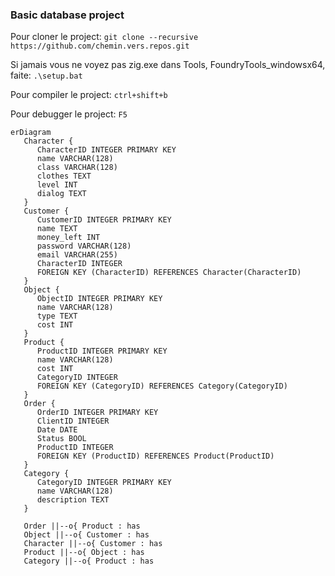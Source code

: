 ###  Basic database project

Pour cloner le project:
`git clone --recursive https://github.com/chemin.vers.repos.git`

Si jamais vous ne voyez pas zig.exe dans Tools, FoundryTools_windowsx64, faite:
`.\setup.bat`

Pour compiler le project:
`ctrl+shift+b`

Pour debugger le project:
`F5`

```mermaid
erDiagram
   Character {
      CharacterID INTEGER PRIMARY KEY
      name VARCHAR(128)
      class VARCHAR(128)
      clothes TEXT
      level INT
      dialog TEXT
   }
   Customer {
      CustomerID INTEGER PRIMARY KEY
      name TEXT
      money_left INT
      password VARCHAR(128)
      email VARCHAR(255)
      CharacterID INTEGER
      FOREIGN KEY (CharacterID) REFERENCES Character(CharacterID)
   }
   Object {
      ObjectID INTEGER PRIMARY KEY
      name VARCHAR(128)
      type TEXT
      cost INT
   }
   Product {
      ProductID INTEGER PRIMARY KEY
      name VARCHAR(128)
      cost INT
      CategoryID INTEGER
      FOREIGN KEY (CategoryID) REFERENCES Category(CategoryID)
   }
   Order {
      OrderID INTEGER PRIMARY KEY
      ClientID INTEGER
      Date DATE
      Status BOOL
      ProductID INTEGER
      FOREIGN KEY (ProductID) REFERENCES Product(ProductID)
   }
   Category {
      CategoryID INTEGER PRIMARY KEY
      name VARCHAR(128)
      description TEXT
   }

   Order ||--o{ Product : has
   Object ||--o{ Customer : has
   Character ||--o{ Customer : has
   Product ||--o{ Object : has
   Category ||--o{ Product : has

```
